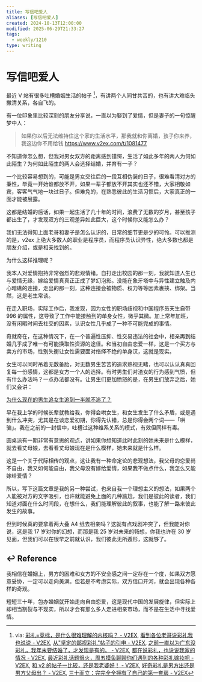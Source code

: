 ```yaml
---
title: 写信吧爱人
aliases: [写信吧爱人]
created: 2024-10-13T12:00:00
modified: 2025-06-29T21:33:27
tags:
  - weekly/1210
type: writing
---
```


# 写信吧爱人

最近 V 站有很多吐槽婚姻生活的帖子 [^v2ex-posts-marry]，有讲两个人同甘共苦的，也有讲大难临头撇清关系，各自飞的。

有一位印象里比较深刻的朋友分享说，一直以为娶到了爱情，但是妻子的一句惊醒梦中人：

> 如果你以后无法维持住这个家的生活水平，那我就和你离婚，孩子你来养，我这边你不用给钱
> https://www.v2ex.com/t/1081477

不知道你怎么想，但我对男女双方的距离感到错愕，生活了如此多年的两人为何如此陌生？为何如此陌生的两人会选择结婚，并育有一子？

一个比较容易想到的，可能是男女交往后的一段互相伪装的日子，很难看清对方的秉性，毕竟一开始谁都放不开，如果一辈子都放不开其实也还不错，大家相敬如宾，客客气气地一块过日子。但难免的，在熟悉彼此的生活习惯后，大家真正的一面才能被展露。

这都是结婚的后话，如果一起生活了几十年的时间，浪费了无数的岁月，甚至孩子都出生了，才发现双方的三观差异如此巨大，这个时候你又能怎么办？

我们无法得知上面老哥和妻子是怎么认识的，日常的细节更是少的可怜。可以推测的是，v2ex 上绝大多数人的职业是程序员，而程序员认识异性，绝大多数也都是朋友介绍，或是相亲找到的。

为什么这样推理呢？

我本人对爱情抱持非常强烈的悲观情绪。自打走出校园的那一刻，我就知道人生已与爱情无缘，嫁给爱情真真正正成了梦幻泡影。没能在象牙塔中与异性建立触及内心暗礁的连接，走出的那一刻，这种连接会被物质、权力等等因素裹挟、绑架。当然，这是老生常谈。

在走入职场，实际工作后，我发现，因为女性的职场歧视和中国程序员天生自带 996 的属性，这导致了工作中能接触到的单身女性，微乎其微。加上常年加班，没有闲暇时间去社交的因素，认识女性几乎成了一种不可能完成的事情。

奇就奇在，在这种情况下，在一个普遍性压抑、性交易违法的社会中，相亲再到结婚几乎成了唯一有可能换取性资源的途径。和当初自由恋爱一样，这是一个买方与卖方的市场，性别失衡让女性需要面对络绎不绝的单身汉，这就是现实。

女生可以同时吊着无数备胎，对无数男生苦苦的追求熟视无睹，也可以认认真真回复每一份感情，这都是女方一个人的选择。有时男生们对渣女的行为感到气愤，但有什么办法吗？一点办法都没有。让男生们更加愤怒的是，在男生们放弃之后，她们又会讲：

[为什么现在的男生追女生追到一半就不追了？](https://www.zhihu.com/question/294518380/answer/613750635)

早在我上学的时候长辈就教给我，你得会哄女生，和女生发生了什么矛盾，或是遇到什么冲突，尤其是在谈恋爱初期，你得先认错，总是你得会两个词——「哄骗」。我在之前的一封信中，吐槽过这种维系关系的模式，有效但同样有毒。

圆桌派有一期非常有意思的观点，讲如果你想知道此时此刻的她未来是什么模样，就去看丈母娘，去看看丈母娘现在是什么模样，她未来就是什么样。

这是一个关于代际相传的观点，这让我有一种命定论的悲观想法，我父母的恋爱尚不自由，我又如何能自由，我父母没有嫁给爱情，如果我不做点什么，我怎么又能嫁给爱情？

所以，写下这篇文章是我的另一种尝试，也来自我一个理想主义的想法，如果两个人能被对方的文字吸引，也许就能避免上面的几种尴尬，我们是彼此的读者，我们知道对面在什么时间段，在想什么，我们能理解彼此的叙事，也能了解一路来彼此发生的故事。

但到时候真的要拿着两大叠 A4 纸去相亲吗？这就有点戏剧冲突了，但我能对你说，这是我 17 岁对你的幻想，而那是我 25 岁对未来的畅想，你我也许在 30 岁见面，但我们可以在很早之前就认识，我们彼此无所遁形，这就够了。

## ↩ Reference

我相信在婚姻上，男方的困难和女方的不安全感之间一定存在一个度，如果双方愿意妥协，一定可以走向美满。但若是不考虑实际，双方信口开河，就会出现各种各样的奇观。

短短三十年，包办婚姻就开始走向自由恋爱，这是现代中国的发展旋律，但实际上却相当割裂与不现实，所以才会有那么多人走进相亲市场，而不是在生活中寻找爱情。

[^v2ex-posts-marry]: via: [彩礼=竞标，是什么很难理解的内核吗？ - V2EX](https://www.v2ex.com/t/1081117), [看到各位老哥说彩礼我也说说 - V2EX](https://www.v2ex.com/t/1081225), [从"坚定的鄙视彩礼"帖子的引申 - V2EX](https://www.v2ex.com/t/1081284), [之前一直以为广东没彩礼，我年末要结婚了，才发现是有的。 - V2EX](https://www.v2ex.com/t/1081424), [都在说彩礼，也说说我家的情况 - V2EX](https://www.v2ex.com/t/1081528), [最近彩礼话题很火，周五摸鱼聊聊你们遇到的各种彩礼嫁妆吧 - V2EX](https://www.v2ex.com/t/1081532), [和 v2 的帖子一比较，还是我老婆好！ - V2EX](https://www.v2ex.com/t/1081538), [好奇彩礼是男方出还是男方父母出？ - V2EX](https://www.v2ex.com/t/1081580), [三十而立：完完全全拥有了自己的第一套房 - V2EX](https://www.v2ex.com/t/1081814)
